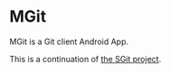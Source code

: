 # MGit

MGit is a Git client Android App.

This is a continuation of [the SGit project](https://github.com/sheimi/SGit).